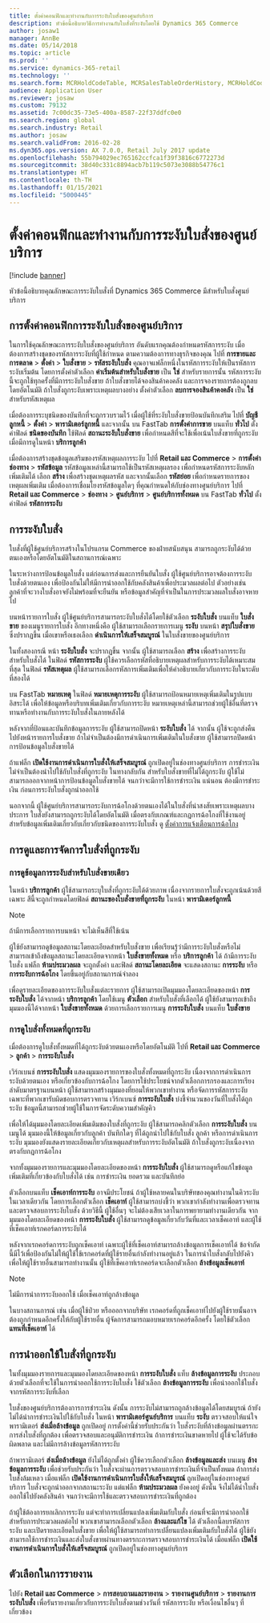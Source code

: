 ```yaml
---
title: ตั้งค่าคอนฟิกและทำงานกับการระงับใบสั่งของศูนย์บริการ
description: หัวข้อนี้อธิบายวิธีการทำงานกับใบสั่งที่ระงับโดยใช้ Dynamics 365 Commerce
author: josaw1
manager: AnnBe
ms.date: 05/14/2018
ms.topic: article
ms.prod: ''
ms.service: dynamics-365-retail
ms.technology: ''
ms.search.form: MCRHoldCodeTable, MCRSalesTableOrderHistory, MCRHoldCodeTrans, MCROrderEventSetup, MCROrderEventTable
audience: Application User
ms.reviewer: josaw
ms.custom: 79132
ms.assetid: 7c00dc35-73e5-400a-8587-22f37ddfc0e0
ms.search.region: global
ms.search.industry: Retail
ms.author: josaw
ms.search.validFrom: 2016-02-28
ms.dyn365.ops.version: AX 7.0.0, Retail July 2017 update
ms.openlocfilehash: 55b794029ec765162ccfca1f39f3816c6772273d
ms.sourcegitcommit: 38d40c331c8894acb7b119c5073e3088b54776c1
ms.translationtype: HT
ms.contentlocale: th-TH
ms.lasthandoff: 01/15/2021
ms.locfileid: "5000445"
---
```

# <a name="configure-and-work-with-call-center-order-holds"></a>ตั้งค่าคอนฟิกและทำงานกับการระงับใบสั่งของศูนย์บริการ

[!include [banner](includes/banner.md)]

หัวข้อนี้อธิบายคุณลักษณะการระงับใบสั่งที่ Dynamics 365 Commerce มีสำหรับใบสั่งศูนย์บริการ

## <a name="configuring-call-center-order-holds"></a>การตั้งค่าคอนฟิกการระงับใบสั่งของศูนย์บริการ

ในการใช้คุณลักษณะการระงับใบสั่งของศูนย์บริการ อันดับแรกคุณต้องกำหนดรหัสการระงับ เมื่อต้องการสร้างชุดของรหัสการระงับที่ผู้ใช้กำหนด ตามความต้องการทางธุรกิจของคุณ ไปที่ **การขายและการตลาด** \> **ตั้งค่า** \> **ใบสั่งขาย** \> **รหัสระงับใบสั่ง** คุณอาจแฟล็กหนึ่งในรหัสการระงับให้เป็นรหัสการระงับเริ่มต้น โดยการตั้งค่าตัวเลือก **ค่าเริ่มต้นสำหรับใบสั่งขาย** เป็น **ใช่** สำหรับรายการนั้น รหัสการระงับนี้จะถูกใช้ทุกครั้งที่มีการระงับใบสั่งขาย ถ้าใบสั่งขายได้จองสินค้าคงคลัง และการจองรายการต้องถูกลบโดยอัตโนมัติ ถ้าใบสั่งถูกระงับเพราะเหตุผลบางอย่าง ตั้งค่าตัวเลือก **ลบการจองสินค้าคงคลัง** เป็น **ใช่** สำหรับรหัสเหตุผล

เมื่อต้องการระบุชนิดของบันทึกที่จะถูกรวบรวมไว้ เมื่อผู้ใช้ที่ระงับใบสั่งขายป้อนบันทึกเสริม ไปที่ **บัญชีลูกหนี้** \> **ตั้งค่า** \> **พารามิเตอร์ลูกหนี้** และจากนั้น บน FastTab **การตั้งค่าการขาย** บนแท็บ **ทั่วไป** ตั้งค่าฟิลด์ **ชนิดของบันทึก** ใช้ฟิลด์ **สถานะระงับใบสั่งขาย** เพื่อกำหนดสีที่จะใช้เพื่อเน้นใบสั่งขายที่ถูกระงับ เมื่อมีการดูในหน้า **บริการลูกค้า**

เมื่อต้องการสร้างชุดข้อมูลเสริมของรหัสเหตุผลการระงับ ไปที่ **Retail และ Commerce** \> **การตั้งค่าช่องทาง** \> **รหัสข้อมูล** รหัสข้อมูลเหล่านี้สามารถใช้เป็นรหัสเหตุผลรอง เพื่อกำหนดรหัสการระงับหลักเพิ่มเติมได้ เลือก **สร้าง** เพื่อสร้างชุดเหตุผลรหัส และจากนั้นเลือก **รหัสย่อย** เพื่อกำหนดรายการของเหตุผลเพิ่มเติม เมื่อต้องการเชื่อมโยงรหัสข้อมูลใดๆ ที่คุณกำหนดให้กับช่องทางศูนย์บริการ ไปที่ **Retail และ Commerce** \> **ช่องทาง** \> **ศูนย์บริการ** \> **ศูนย์บริการทั้งหมด** บน FastTab **ทั่วไป** ตั้งค่าฟิลด์ **รหัสการระงับ**

## <a name="putting-orders-on-hold"></a>การระงับใบสั่ง

ใบสั่งที่ผู้ใช้ศูนย์บริการสร้างในโปรแกรม Commerce ของฝ่ายสนับสนุน สามารถถูกระงับได้ด้วยตนเองหรือโดยอัตโนมัติในสถานการณ์เฉพาะ

ในระหว่างการป้อนข้อมูลใบสั่ง แต่ก่อนการส่งและการยืนยันใบสั่ง ผู้ใช้ศูนย์บริการอาจต้องการระงับใบสั่งด้วยตนเอง เพื่อป้องกันไม่ให้มีการนำออกใช้กับคลังสินค้าเพื่อประมวลผลต่อไป ตัวอย่างเช่น ลูกค้าที่จะวางใบสั่งอาจยังไม่พร้อมที่จะยืนยัน หรือข้อมูลสำคัญที่จำเป็นในการประมวลผลใบสั่งอาจหายไป

บนหน้ารายการใบสั่ง ผู้ใช้ศูนย์บริการสามารถระงับใบสั่งได้โดยใช้ตัวเลือก **ระงับใบสั่ง** บนแท็บ **ใบสั่งขาย** ของเมนูรายการใบสั่ง อีกทางหนึ่งคือ ผู้ใช้สามารถเลือกรายการเมนู **ระงับ** บนหน้า **สรุปใบสั่งขาย** ซึ่งปรากฏขึ้น เมื่อเขาหรือเธอเลือก **ดำเนินการให้เสร็จสมบูรณ์** ในใบสั่งขายของศูนย์บริการ

ในทั้งสองกรณี หน้า **ระงับใบสั่ง** จะปรากฏขึ้น จากนั้น ผู้ใช้สามารถเลือก **สร้าง** เพื่อสร้างการระงับสำหรับใบสั่งได้ ในฟิลด์ **รหัสการระงับ** ผู้ใช้ควรเลือกรหัสที่อธิบายเหตุผลสำหรับการระงับได้เหมาะสมที่สุด ในฟิลด์ **รหัสเหตุผล** ผู้ใช้สามารถเลือกรหัสการเพิ่มเติมเพื่อให้คำอธิบายเกี่ยวกับการระงับในระดับที่สองได้

บน FastTab **หมายเหตุ** ในฟิลด์ **หมายเหตุการระงับ** ผู้ใช้สามารถป้อนหมายเหตุเพิ่มเติมในรูปแบบอิสระได้ เพื่อให้ข้อมูลหรือบริบทเพิ่มเติมเกี่ยวกับการระงับ หมายเหตุเหล่านี้สามารถช่วยผู้ใช้อื่นที่ตรวจทานหรือทำงานกับการระงับใบสั่งในภายหลังได้

หลังจากที่ป้อนและบันทึกข้อมูลการระงับ ผู้ใช้สามารถปิดหน้า **ระงับใบสั่ง** ได้ จากนั้น ผู้ใช้จะถูกส่งคืนไปยังหน้ารายการใบสั่งขาย ถ้าไม่จำเป็นต้องมีการดำเนินการเพิ่มเติมในใบสั่งขาย ผู้ใช้สามารถปิดหน้าการป้อนข้อมูลใบสั่งขายได้

ถ้าแฟล็ก **เปิดใช้งานการดำเนินการใบสั่งให้เสร็จสมบูรณ์** ถูกเปิดอยู่ในช่องทางศูนย์บริการ การชำระเงินไม่จำเป็นต้องนำไปใช้กับใบสั่งที่ถูกระงับ ในทางกลับกัน สำหรับใบสั่งขายที่ไม่ได้ถูกระงับ ผู้ใช้ไม่สามารถออกจากหน้าการป้อนข้อมูลใบสั่งขายได้ จนกว่าจะมีการใช้การชำระเงิน แน่นอน ต้องมีการชำระเงิน ก่อนการระงับใบสั่งถูกนำออกใช้

นอกจากนี้ ผู้ใช้ศูนย์บริการสามารถระงับการฉ้อโกงด้วยตนเองได้ในใบสั่งที่น่าสงสัยเพราะเหตุผลบางประการ ใบสั่งยังสามารถถูกระงับได้โดยอัตโนมัติ เมื่อตรงกับเกณฑ์และกฎการฉ้อโกงที่ใช้งานอยู่ สำหรับข้อมูลเพิ่มเติมเกี่ยวกับเกี่ยวกับชนิดของการระงับใบสั่ง ดู [ตั้งค่าการแจ้งเตือนการฉ้อโกง](https://docs.microsoft.com/dynamics365/unified-operations/retail/set-up-fraud-alerts)

## <a name="viewing-and-managing-orders-that-are-on-hold"></a>การดูและการจัดการใบสั่งที่ถูกระงับ

### <a name="viewing-hold-information-for-a-single-sales-order"></a>การดูข้อมูลการระงับสำหรับใบสั่งขายเดียว

ในหน้า **บริการลูกค้า** ผู้ใช้สามารถระบุใบสั่งที่ถูกระงับได้ด้วยภาพ เนื่องจากรายการใบสั่งจะถูกเน้นด้วยสีเฉพาะ สีนี้จะถูกกำหนดโดยฟิลด์ **สถานะของใบสั่งขายที่ถูกระงับ** ในหน้า **พารามิเตอร์ลูกหนี้**

> [!NOTE]
> ถ้ามีการเลือกรายการบนหน้า จะไม่เห็นสีที่ใช้เน้น

ผู้ใช้ยังสามารถดูข้อมูลสถานะโดยละเอียดสำหรับใบสั่งขาย เพื่อเรียนรู้ว่ามีการระงับใบสั่งหรือไม่ สามารถเข้าถึงข้อมูลสถานะโดยละเอียดจากหน้า **ใบสั่งขายทั้งหมด** หรือ **บริการลูกค้า** ได้ ถ้ามีการระงับใบสั่ง แฟล็ก **ห้ามประมวลผล** จะถูกตั้งค่า และฟิลด์ **สถานะโดยละเอียด** จะแสดงสถานะ **การระงับ** หรือ **การระงับการฉ้อโกง** โดยขึ้นอยู่กับสถานการณ์จำลอง

เพื่อดูรายละเอียดของการระงับใบสั่งแต่ละรายการ ผู้ใช้สามารถเปิดมุมมองโดยละเอียดของหน้า **การระงับใบสั่ง** ได้จากหน้า **บริการลูกค้า** โดยใช้เมนู **ตัวเลือก** สำหรับใบสั่งที่เลือกได้ ผู้ใช้ยังสามารถเข้าถึงมุมมองนี้ได้จากหน้า **ใบสั่งขายทั้งหมด** ด้วยการเลือกรายการเมนู **การระงับใบสั่ง** บนแท็บ **ใบสั่งขาย**

### <a name="viewing-all-orders-that-are-on-hold"></a>การดูใบสั่งทั้งหมดที่ถูกระงับ

เมื่อต้องการดูใบสั่งทั้งหมดที่ได้ถูกระงับด้วยตนเองหรือโดยอัตโนมัติ ไปที่ **Retail และ Commerce** \> **ลูกค้า** \> **การระงับใบสั่ง**

เวิร์กเบนช์ **การระงับใบสั่ง** แสดงมุมมองรายการของใบสั่งทั้งหมดที่ถูกระงับ เนื่องจากการดำเนินการระงับด้วยตนเอง หรือเกี่ยวข้องกับการฉ้อโกง โดยการใช้ประโยชน์จากตัวเลือกการกรองและการเรียงลำดับมาตรฐานบนหน้า ผู้ใช้สามารถสร้างมุมมองที่ยอมให้พวกเขาทำงาน หรือจัดการรหัสการระงับเฉพาะที่พวกเขารับผิดชอบการตรวจทาน เวิร์กเบนซ์ **การระงับใบสั่ง** บ่งชี้จำนวนของวันที่ใบสั่งได้ถูกระงับ ข้อมูลนี้สามารถช่วยผู้ใช้ในการจัดระดับความสำคัญคิว

เพื่อให้ได้มุมมองโดยละเอียดเพิ่มเติมของใบสั่งที่ถูกระงับ ผู้ใช้สามารถคลิกตัวเลือก **การระงับใบสั่ง** บนเมนูได้ มุมมองนี้ให้ข้อมูลเกี่ยวกับลูกค้า บันทึกใดๆ ที่ได้ถูกนำไปใช้กับใบสั่ง ลูกค้า หรือการดำเนินการระงับ มุมมองยังแสดงรายละเอียดเกี่ยวกับเหตุผลสำหรับการระงับอัตโนมัติ ถ้าใบสั่งถูกระงับเนื่องจากตรงกับกฎการฉ้อโกง

จากทั้งมุมมองรายการและมุมมองโดยละเอียดของหน้า **การระงับใบสั่ง** ผู้ใช้สามารถดูหรือแก้ไขข้อมูลเพิ่มเติมที่เกี่ยวข้องกับใบสั่งได้ เช่น การชำระเงิน ยอดรวม และบันทึกย่อ

ตัวเลือกบนแท็บ **เช็คเอาท์การระงับ** อาจมีประโยชน์ ถ้าผู้ใช้หลายคนในบริษัทของคุณทำงานในคิวระงับในเวลาเดียวกัน โดยการเลือกตัวเลือก **เช็คเอาท์** ผู้ใช้สามารถบ่งชี้ว่า พวกเขากำลังทำงานเพื่อตรวจทานและตรวจสอบการระงับใบสั่ง ด้วยวิธีนี้ ผู้ใช้อื่นๆ จะไม่ต้องเสียเวลาในการพยายามทำงานเดียวกัน จากมุมมองโดยละเอียดของหน้า **การระงับใบสั่ง** ผู้ใช้สามารถดูข้อมูลเกี่ยวกับวันที่และเวลาเช็คเอาท์ และผู้ใช้ที่เช็คเอาท์เรกคอร์ดการระงับได้

หลังจากเรกคอร์ดการระงับถูกเช็คเอาท์ เฉพาะผู้ใช้ที่เช็คเอาท์สามารถล้างข้อมูลการเช็คเอาท์ได้ ข้อจำกัดนี้มีไว้เพื่อป้องกันไม่ให้ผู้ใช้ใช้เรกคอร์ดที่ผู้ใช้รายอื่นกำลังทำงานอยู่แล้ว ในการนำใบสั่งกลับไปยังคิวเพื่อให้ผู้ใช้รายอื่นสามารถทำงานนั้น ผู้ใช้ที่เช็คเอาท์เรกคอร์ดจะเลือกตัวเลือก **ล้างข้อมูลเช็คเอาท์**

> [!NOTE]
> ไม่มีการนำการระงับออกใช้ เมื่อเช็คเอาท์ถูกล้างข้อมูล

ในบางสถานการณ์ เช่น เมื่อผู้ใช้ป่วย หรือออกจากบริษัท เรกคอร์ดที่ถูกเช็คเอาท์ไปยังผู้ใช้รายนั้นอาจต้องถูกกำหนดอีกครั้งให้กับผู้ใช้รายอื่น ผู้จัดการสามารถมอบหมายเรกคอร์ดอีกครั้ง โดยใช้ตัวเลือก **แทนที่เช็คเอาท์** ได้

## <a name="releasing-orders-that-are-on-hold"></a>การนำออกใช้ใบสั่งที่ถูกระงับ

ในทั้งมุมมองรายการและมุมมองโดยละเอียดของหน้า **การระงับใบสั่ง** แท็บ **ล้างข้อมูลการระงับ** ประกอบด้วยตัวเลือกที่จะใช้ในการนำออกใช้การระงับใบสั่ง ใช้ตัวเลือก **ล้างข้อมูลการระงับ** เพื่อนำออกใช้ใบสั่งจากรหัสการระงับที่เลือก

ใบสั่งของศูนย์บริการต้องการการชำระเงิน ดังนั้น การระงับไม่สามารถถูกล้างข้อมูลได้โดยสมบูรณ์ ถ้ายังไม่ได้นำการชำระเงินไปใช้กับใบสั่ง ในหน้า **พารามิเตอร์ศูนย์บริการ** บนแท็บ **ระงับ** ตรวจสอบให้แน่ใจพารามิเตอร์ **ส่งเมื่อล้างข้อมูล** ถูกเปิดอยู่ การตั้งค่านี้ช่วยรับประกันว่า ใบสั่งระงับที่ล้างข้อมูลผ่านตรรกะการส่งใบสั่งที่ถูกต้อง เพื่อตรวจสอบและอนุมัติการชำระเงิน ถ้าการชำระเงินขาดหายไป ผู้ใช้จะได้รับข้อผิดพลาด และไม่มีการล้างข้อมูลรหัสการระงับ

ถ้าพารามิเตอร์ **ส่งเมื่อล้างข้อมูล** ยังไม่ได้ถูกตั้งค่า ผู้ใช้ควรเลือกตัวเลือก **ล้างข้อมูลและส่ง** บนเมนู **ล้างข้อมูลการระงับ** เพื่อช่วยรับประกันว่า ใบสั่งจะผ่านการตรวจสอบการชำระเงินที่จำเป็นทั้งหมด ถ้าการส่งใบสั่งล้มเหลว เมื่อแฟล็ก **เปิดใช้งานการดำเนินการใบสั่งให้เสร็จสมบูรณ์** ถูกเปิดอยู่ในช่องทางศูนย์บริการ ใบสั่งจะถูกนำออกจากสถานะระงับ แต่แฟล็ก **ห้ามประมวลผล** ยังคงอยู่ ดังนั้น จึงไม่ได้นำใบสั่งออกใช้ไปยังคลังสินค้า จนกว่าจะมีการใช้และตรวจสอบการชำระเงินที่ถูกต้อง

ถ้าผู้ใช้ต้องการยกเลิกการระงับ แต่จะทำการเปลี่ยนแปลงเพิ่มเติมกับใบสั่ง ก่อนที่จะมีการนำออกใช้สำหรับการประมวลผลต่อไป พวกเขาสามารถเลือกตัวเลือก **ล้างและแก้ไข** ได้ ตัวเลือกนี้ลบรหัสการระงับ และเปิดรายละเอียดใบสั่งขาย เพื่อให้ผู้ใช้สามารถทำการเปลี่ยนแปลงเพิ่มเติมกับใบสั่งได้ ผู้ใช้ยังสามารถใช้การชำระเงินและส่งใบสั่งขายผ่านทางตรรกะการตรวจสอบการชำระเงินได้ เมื่อแฟล็ก **เปิดใช้งานการดำเนินการใบสั่งให้เสร็จสมบูรณ์** ถูกเปิดอยู่ในช่องทางศูนย์บริการ

## <a name="reporting-options"></a>ตัวเลือกในการรายงาน

ไปยัง **Retail และ Commerce** \> **การสอบถามและรายงาน** \> **รายงานศูนย์บริการ** \> **รายงานการระงับใบสั่ง** เพื่อรันรายงานเกี่ยวกับการระงับใบสั่งตามช่วงวันที่ รหัสการระงับ หรือเงื่อนไขอื่นๆ ที่เกี่ยวข้อง
